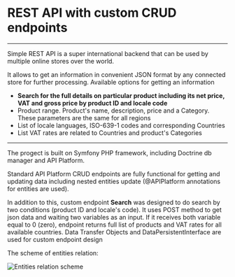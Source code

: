 <h1>REST API with custom CRUD endpoints</h1>
<hr>
<p>Simple REST API is a super international backend that can be used by multiple online stores over the world.</p>
<p>It allows to get an information in convenient JSON format by any connected store for further processing. Available options for getting an information</p>
<ul>
    <li><b>Search for the full details on particular product including its net price, VAT and gross price by product ID and locale code</b></li>
    <li>Product range. Product's name, description, price and a Category. These parameters are the same for all regions</li>
    <li>List of locale languages, ISO-639-1 codes and corresponding Countries</li>
    <li>List VAT rates are related to Countries and product's Categories
</ul>
<hr>
<p>The progect is built on Symfony PHP framework, including Doctrine db manager and API Platform. </p>
<p>Standard API Platform CRUD endpoints are fully functional for getting and updating data including nested entities update (@APIPlatform annotations for entities are used).</p>
<p>In addition to this, custom endpoint <b>Search</b> was designed to do search by two conditions (product ID and locale's code). It uses POST method to get json data and waiting two variables as an input. If it receives both variable equal to 0 (zero), endpoint returns full list of products and VAT rates for all available countries. Data Transfer Objects and DataPersistentInterface are used for custom endpoint design</p>

<p>The scheme of entities relation:</p>
<img src='./git_screens/entities-relation.jpg' alt='Entities relation scheme' style='max-width: 50%;'>